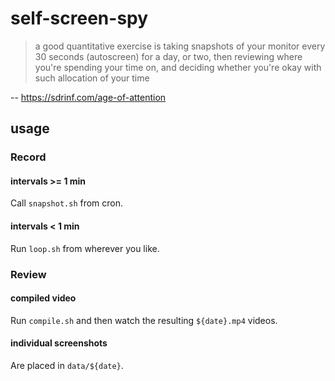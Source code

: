 self-screen-spy
===============================================================================

> a good quantitative exercise is taking snapshots of your monitor every 30
> seconds (autoscreen) for a day, or two, then reviewing where you're spending
> your time on, and deciding whether you're okay with such allocation of your
> time

-- <https://sdrinf.com/age-of-attention>

usage
-------------------------------------------------------------------------------

### Record

#### intervals >= 1 min

Call `snapshot.sh` from cron.

#### intervals < 1 min

Run `loop.sh` from wherever you like.

### Review

#### compiled video

Run `compile.sh` and then watch the resulting `${date}.mp4` videos.

#### individual screenshots

Are placed in `data/${date}`.
